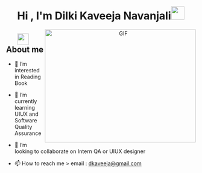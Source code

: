 <h1 align="center">Hi , I'm Dilki Kaveeja Navanjali<img src="https://media.giphy.com/media/hvRJCLFzcasrR4ia7z/giphy.gif" width="35"></h1>



<a target="_blank" align="center">
  <img align="right" top="500" height="300" width="400" alt="GIF" src="https://media.giphy.com/media/SWoSkN6DxTszqIKEqv/giphy.gif">
</a>

<h2 align="center"><img src="https://media.giphy.com/media/iY8CRBdQXODJSCERIr/giphy.gif" width="30" height="30" style="margin-right: 10px;"> About me </h2>

- 👀 I’m interested in Reading Book

- 🌱 I’m currently learning UIUX and Software Quality Assurance

- 💞️ I’m looking to collaborate on Intern QA or UIUX designer

- 📫 How to reach me > email : dkaveeja@gmail.com 

<!---
Dilki-Kaveeja-HK/Dilki-Kaveeja-HK is a ✨ special ✨ repository because its `README.md` (this file) appears on your GitHub profile.
You can click the Preview link to take a look at your changes.
--->
